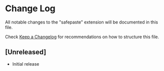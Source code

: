 # Change Log

All notable changes to the "safepaste" extension will be documented in this file.

Check [Keep a Changelog](http://keepachangelog.com/) for recommendations on how to structure this file.

## [Unreleased]

- Initial release